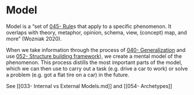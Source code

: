 # Model

Model is a “set of [045- Rule](045-%20Rule.md)s that apply to a specific phenomenon. It overlaps with theory, metaphor, opinion, schema, view, (concept) map, and more” (Wozniak 2020).

When we take information through the process of [040- Generalization](040-%20Generalization.md) and use [052- Structure building framework](052-%20Structure%20building%20framework.md)), we create a mental model of the phenomenon. This process distills the most important parts of the model, which we can then use to carry out a task (e.g. drive a car to work) or solve a problem (e.g. got a flat tire on a car) in the future.

See [[033- Internal vs External Models.md]] and [[054- Archetypes]]
